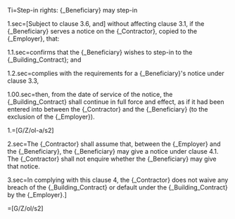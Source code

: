 Ti=Step-in rights: {_Beneficiary} may step-in

1.sec=[Subject to clause 3.6, and] without affecting clause 3.1, if the {_Beneficiary} serves a notice on the {_Contractor}, copied to the {_Employer}, that:

1.1.sec=confirms that the {_Beneficiary} wishes to step-in to the {_Building_Contract}; and

1.2.sec=complies with the requirements for a {_Beneficiary}'s notice under clause 3.3,

1.00.sec=then, from the date of service of the notice, the {_Building_Contract} shall continue in full force and effect, as if it had been entered into between the {_Contractor} and the {_Beneficiary} (to the exclusion of the {_Employer}).

1.=[G/Z/ol-a/s2]

2.sec=The {_Contractor} shall assume that, between the {_Employer} and the {_Beneficiary}, the {_Beneficiary} may give a notice under clause 4.1. The {_Contractor} shall not enquire whether the {_Beneficiary} may give that notice.

3.sec=In complying with this clause 4, the {_Contractor} does not waive any breach of the {_Building_Contract} or default under the {_Building_Contract} by the {_Employer}.]

=[G/Z/ol/s2]
